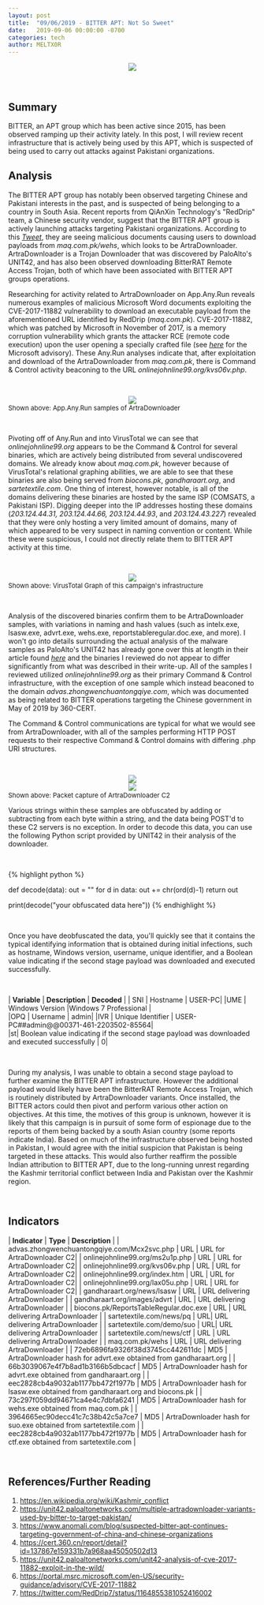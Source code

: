 ```yaml
---
layout: post
title:  "09/06/2019 - BITTER APT: Not So Sweet"
date:   2019-09-06 00:00:00 -0700
categories: tech
author: MELTX0R
---
```

<center><img src="{{site.baseurl}}/assets/images/bitterBanner.jpg" style="max-width:100%;max-height:100%;"></center>

&nbsp;

## Summary

BITTER, an APT group which has been  active since 2015, has been observed ramping up their activity lately. In this post, I will review recent infrastructure that is actively being used by this APT, which is suspected of being used to carry out attacks against Pakistani organizations.

## Analysis


The BITTER APT group has notably been observed targeting Chinese and Pakistani interests in the past, and is suspected of being belonging to a country in South Asia. Recent reports from QiAnXin Technology's "RedDrip" team, a Chinese security vendor, suggest that the BITTER APT group is actively launching attacks targeting Pakistani organizations.  According to this [*Tweet*](https://twitter.com/RedDrip7/status/1164855381052416002), they are seeing malicious documents causing users to download payloads from *maq.com.pk/wehs*, which looks to be ArtraDownloader. ArtraDownloader is a Trojan Downloader that was discovered by PaloAlto's UNIT42, and has also been observed downloading BitterRAT Remote Access Trojan, both of which have been associated with BITTER APT groups operations.


Researching for activity related to ArtraDownloader on App.Any.Run reveals numerous examples of malicious Microsoft Word documents exploiting the CVE-2017-11882 vulnerability to download an executable payload from the aforementioned URL identified by RedDrip (*maq.com.pk*). CVE-2017-11882, which was patched by Microsoft in November of 2017, is a memory corruption vulnerability which grants the attacker RCE (remote code execution) upon the user opening a specially crafted file (see [*here*](https://portal.msrc.microsoft.com/en-US/security-guidance/advisory/CVE-2017-11882) for the Microsoft advisory). These Any.Run analyses indicate that, after exploitation and download of the ArtraDownloader from *maq.com.pk*, there is Command & Control activity beaconing to the URL *onlinejohnline99.org/kvs06v.php*.

&nbsp;

<center><img src="{{site.baseurl}}/assets/images/ArtraDownloader_AnyRun_Search.png" style="max-width:100%;max-height:100%;"></center>
<span style="font-size:small;"> Shown above: App.Any.Run samples of ArtraDownloader</span>

&nbsp;

Pivoting off of Any.Run and into VirusTotal we can see that *onlinejohnline99.org* appears to be the Command & Control for several binaries, which are actively being distributed from several undiscovered domains. We already know about *maq.com.pk*, however because of VirusTotal's relational graphing abilities, we are able to see that these binaries are also being served from *biocons.pk*, *gandharaart.org*, and *sartetextile.com*. One thing of interest, however notable, is all of the domains delivering these binaries are hosted by the same ISP (COMSATS, a Pakistani ISP). Digging deeper into the IP addresses hosting these domains (*203.124.44.31, 203.124.44.66, 203.124.44.93*, and *203.124.43.227*) revealed that they were only hosting a very limited amount of domains, many of which appeared to be very suspect in naming convention or content. While these were suspicious, I could not directly relate them to BITTER APT activity at this time.

&nbsp;
&nbsp;
&nbsp;
&nbsp;

<center><img src="{{site.baseurl}}/assets/images/VT_GRAPH_BITTER_APT_INFRA.PNG" style="max-width:100%;max-height:100%;"></center>
<span style="font-size:small;"> Shown above: VirusTotal Graph of this campaign's infrastructure</span>

&nbsp;
&nbsp;
&nbsp;
&nbsp;

Analysis of the discovered binaries confirm them to be ArtraDownloader samples, with variations in naming and hash values (such as intelx.exe, lsasw.exe, advrt.exe, wehs.exe, reportstableregular.doc.exe, and more). I won't go into details surrounding the actual analysis of the malware samples as PaloAlto's UNIT42 has already gone over this at length in their article found [*here*](https://unit42.paloaltonetworks.com/multiple-artradownloader-variants-used-by-bitter-to-target-pakistan/) and the binaries I reviewed do not appear to differ significantly from what was described in their write-up. All of the samples I reviewed utilized *onlinejohnline99.org* as their primary Command & Control infrastructure, with the exception of one sample which instead beaconed to the domain *advas.zhongwenchuantongqiye.com*, which was documented as being related to BITTER operations targeting the Chinese government in May of 2019 by 360-CERT.

The Command & Control communications are typical for what we would see from ArtraDownloader, with all of the samples performing HTTP POST requests to their respective Command & Control domains with differing .php URI structures.

&nbsp;

<center><img src="{{site.baseurl}}/assets/images/ArtraDownloader_PCAP.PNG" style="max-width:100%;max-height:100%;"></center>
<center><img src="{{site.baseurl}}/assets/images/ArtraDownloaderC2.PNG" style="max-width:100%;max-height:100%;"></center>
<span style="font-size:small;"> Shown above: Packet capture of ArtraDownloader C2</span>
&nbsp;


Various strings within these samples are obfuscated by adding or subtracting from each byte within a string, and the data being POST'd to these C2 servers is no exception. In order to decode this data, you can use the following Python script provided by UNIT42 in their analysis of the downloader.

&nbsp;


{% highlight python %}

def decode(data):
    out = ""
    for d in data:
        out += chr(ord(d)-1)
    return out

print(decode("your obfuscated data here"))
{% endhighlight %}


&nbsp;


Once you have deobfuscated the data, you'll quickly see that it contains the typical identifying information that is obtained during initial infections, such as hostname, Windows version, username, unique identifier, and a Boolean value indicating if the second stage payload was downloaded and executed successfully.

&nbsp;



| **Variable** | **Description** | **Decoded** |
| SNI | Hostname | USER-PC|
|UME | Windows Version |Windows 7 Professional |   
|OPQ   | Username | admin|
|IVR | Unique Identifier | USER-PC##admin@@00371-461-2203502-85564|    
|st| Boolean value indicating if the second stage payload was downloaded and executed successfully | 0|


&nbsp;



During my analysis, I was unable to obtain a second stage payload to further examine the BITTER APT infrastructure. However the additional payload would likely have been the BitterRAT Remote Access Trojan, which is routinely distributed by ArtraDownloader variants. Once installed, the BITTER actors could then pivot and perform various other action on objectives. At this time, the motives of this group is unknown, however it is likely that this campaign is in pursuit of some form of espionage due to the reports of them being backed by a south Asian country (some reports indicate India). Based on much of the infrastructure observed being hosted in Pakistan, I would agree with the initial suspicion that Pakistan is being targeted in these attacks. This would also further reaffirm the possible Indian attribution to BITTER APT, due to the long-running unrest regarding the Kashmir territorial conflict between India and Pakistan over the Kashmir region.


&nbsp;

## Indicators

| **Indicator** | **Type** | **Description** |
| advas.zhongwenchuantongqiye.com/Mcx2svc.php | URL | URL for ArtraDownloader C2|
| onlinejohnline99.org/ms2u1p.php | URL |  URL for ArtraDownloader C2|
| onlinejohnline99.org/kvs06v.php | URL |  URL for ArtraDownloader C2|
| onlinejohnline99.org/index.htm | URL |  URL for ArtraDownloader C2|
| onlinejohnline99.org/lax05u.php | URL |  URL for ArtraDownloader C2|
| gandharaart.org/news/lsasw | URL | URL delivering ArtraDownloader |
| gandharaart.org/images/advrt | URL | URL delivering ArtraDownloader |
| biocons.pk/ReportsTableRegular.doc.exe | URL | URL delivering ArtraDownloader |
| sartetextile.com/news/pq | URL| URL delivering ArtraDownloader |
| sartetextile.com/demo/suo | URL| URL delivering ArtraDownloader |
| sartetextile.com/news/ctf | URL | URL delivering ArtraDownloader |
| maq.com.pk/wehs | URL | URL delivering ArtraDownloader |
| 72eb6896fa9326f38d3745cc442611dc | MD5 | ArtraDownloader hash for advrt.exe obtained from gandharaart.org |
|  66b3039067e4f7b8ad1b3166b5dbcacf | MD5 | ArtraDownloader hash for advrt.exe obtained from gandharaart.org |
| eec2828cb4a9032ab1177bb472f1977b | MD5 | ArtraDownloader hash for lsasw.exe obtained from gandharaart.org and biocons.pk |
|  73c297f059dd94671ca4e4c7dbfa6241 | MD5 | ArtraDownloader hash for wehs.exe obtained from maq.com.pk |
|  3964665ec90decc41c7c38b42c5a7ce7 | MD5 | ArtraDownloader hash for suo.exe obtained from sartetextile.com |
| 	eec2828cb4a9032ab1177bb472f1977b | MD5 | ArtraDownloader hash for ctf.exe obtained from sartetextile.com |

&nbsp;

## References/Further Reading

1. https://en.wikipedia.org/wiki/Kashmir_conflict
2. https://unit42.paloaltonetworks.com/multiple-artradownloader-variants-used-by-bitter-to-target-pakistan/
3. https://www.anomali.com/blog/suspected-bitter-apt-continues-targeting-government-of-china-and-chinese-organizations
4. https://cert.360.cn/report/detail?id=137867e159331b7a968aa45050502d13
5. https://unit42.paloaltonetworks.com/unit42-analysis-of-cve-2017-11882-exploit-in-the-wild/
6. https://portal.msrc.microsoft.com/en-US/security-guidance/advisory/CVE-2017-11882
7. https://twitter.com/RedDrip7/status/1164855381052416002

